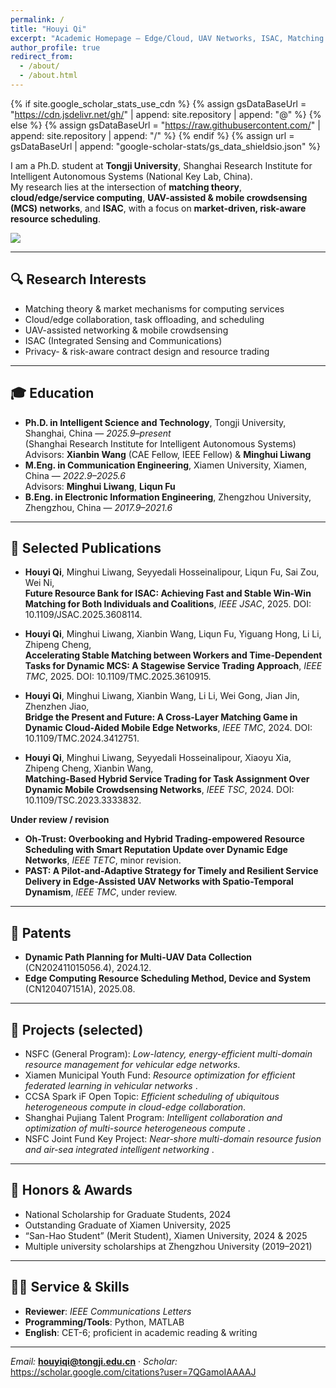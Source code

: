 ```yaml
---
permalink: /
title: "Houyi Qi"
excerpt: "Academic Homepage — Edge/Cloud, UAV Networks, ISAC, Matching & Market-based Scheduling"
author_profile: true
redirect_from:
  - /about/
  - /about.html
---
```


{% if site.google_scholar_stats_use_cdn %}
{% assign gsDataBaseUrl = "https://cdn.jsdelivr.net/gh/" | append: site.repository | append: "@" %}
{% else %}
{% assign gsDataBaseUrl = "https://raw.githubusercontent.com/" | append: site.repository | append: "/" %}
{% endif %}
{% assign url = gsDataBaseUrl | append: "google-scholar-stats/gs_data_shieldsio.json" %}

<span class='anchor' id='about-me'></span>

I am a Ph.D. student at **Tongji University**, Shanghai Research Institute for Intelligent Autonomous Systems (National Key Lab, China).  
My research lies at the intersection of **matching theory**, **cloud/edge/service computing**, **UAV-assisted & mobile crowdsensing (MCS) networks**, and **ISAC**, with a focus on **market-driven, risk-aware resource scheduling**.

<a href='https://scholar.google.com/citations?user=7QGamoIAAAAJ'>
  <img src="https://img.shields.io/endpoint?url={{ url | url_encode }}&logo=Google%20Scholar&labelColor=f6f6f6&color=9cf&style=flat&label=Citations">
</a>

---

## 🔍 Research Interests
- Matching theory & market mechanisms for computing services  
- Cloud/edge collaboration, task offloading, and scheduling  
- UAV-assisted networking & mobile crowdsensing  
- ISAC (Integrated Sensing and Communications)  
- Privacy- & risk-aware contract design and resource trading

---

## 🎓 Education
- **Ph.D. in Intelligent Science and Technology**, Tongji University, Shanghai, China — *2025.9–present*  
  (Shanghai Research Institute for Intelligent Autonomous Systems)  
  Advisors: **Xianbin Wang** (CAE Fellow, IEEE Fellow) & **Minghui Liwang**
- **M.Eng. in Communication Engineering**, Xiamen University, Xiamen, China — *2022.9–2025.6*  
  Advisors: **Minghui Liwang**, **Liqun Fu**
- **B.Eng. in Electronic Information Engineering**, Zhengzhou University, Zhengzhou, China — *2017.9–2021.6*

---

## 📝 Selected Publications
- **Houyi Qi**, Minghui Liwang, Seyyedali Hosseinalipour, Liqun Fu, Sai Zou, Wei Ni,  
  **Future Resource Bank for ISAC: Achieving Fast and Stable Win-Win Matching for Both Individuals and Coalitions**, *IEEE JSAC*, 2025. DOI: 10.1109/JSAC.2025.3608114.

- **Houyi Qi**, Minghui Liwang, Xianbin Wang, Liqun Fu, Yiguang Hong, Li Li, Zhipeng Cheng,  
  **Accelerating Stable Matching between Workers and Time-Dependent Tasks for Dynamic MCS: A Stagewise Service Trading Approach**, *IEEE TMC*, 2025. DOI: 10.1109/TMC.2025.3610915.

- **Houyi Qi**, Minghui Liwang, Xianbin Wang, Li Li, Wei Gong, Jian Jin, Zhenzhen Jiao,  
  **Bridge the Present and Future: A Cross-Layer Matching Game in Dynamic Cloud-Aided Mobile Edge Networks**, *IEEE TMC*, 2024. DOI: 10.1109/TMC.2024.3412751.

- **Houyi Qi**, Minghui Liwang, Seyyedali Hosseinalipour, Xiaoyu Xia, Zhipeng Cheng, Xianbin Wang,  
  **Matching-Based Hybrid Service Trading for Task Assignment Over Dynamic Mobile Crowdsensing Networks**, *IEEE TSC*, 2024. DOI: 10.1109/TSC.2023.3333832.

**Under review / revision**
- **Oh-Trust: Overbooking and Hybrid Trading-empowered Resource Scheduling with Smart Reputation Update over Dynamic Edge Networks**, *IEEE TETC*, minor revision.  
- **PAST: A Pilot-and-Adaptive Strategy for Timely and Resilient Service Delivery in Edge-Assisted UAV Networks with Spatio-Temporal Dynamism**, *IEEE TMC*, under review.

---

## 📜 Patents
- **Dynamic Path Planning for Multi-UAV Data Collection** (CN202411015056.4), 2024.12.  
- **Edge Computing Resource Scheduling Method, Device and System** (CN120407151A), 2025.08.

---

## 🧩 Projects (selected)
- NSFC (General Program): *Low-latency, energy-efficient multi-domain resource management for vehicular edge networks*.  
- Xiamen Municipal Youth Fund: *Resource optimization for efficient federated learning in vehicular networks* .  
- CCSA Spark iF Open Topic: *Efficient scheduling of ubiquitous heterogeneous compute in cloud-edge collaboration*.  
- Shanghai Pujiang Talent Program: *Intelligent collaboration and optimization of multi-source heterogeneous compute* .  
- NSFC Joint Fund Key Project: *Near-shore multi-domain resource fusion and air-sea integrated intelligent networking* .

---

## 🏅 Honors & Awards
- National Scholarship for Graduate Students, 2024  
- Outstanding Graduate of Xiamen University, 2025  
- “San-Hao Student” (Merit Student), Xiamen University, 2024 & 2025  
- Multiple university scholarships at Zhengzhou University (2019–2021)

---

## 🧑‍💻 Service & Skills
- **Reviewer**: *IEEE Communications Letters*  
- **Programming/Tools**: Python, MATLAB  
- **English**: CET-6; proficient in academic reading & writing

---

*Email:* **houyiqi@tongji.edu.cn** · *Scholar:* <https://scholar.google.com/citations?user=7QGamoIAAAAJ>
